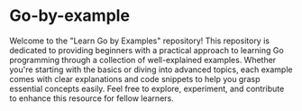 # Go-by-example
Welcome to the "Learn Go by Examples" repository! This repository is dedicated to providing beginners with a practical approach to learning Go programming through a collection of well-explained examples. Whether you're starting with the basics or diving into advanced topics, each example comes with clear explanations and code snippets to help you grasp essential concepts easily. Feel free to explore, experiment, and contribute to enhance this resource for fellow learners.
